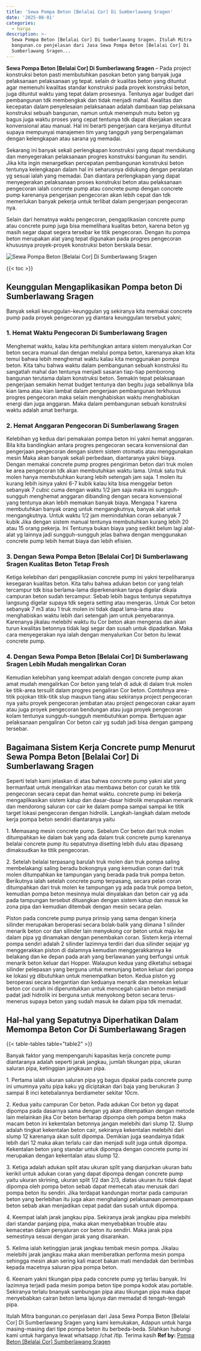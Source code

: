 ```yaml
---
title: 'Sewa Pompa Beton [Belalai Cor] Di Sumberlawang Sragen'
date: '2025-08-01'
categories:
  - harga
description: >-
  Sewa Pompa Beton [Belalai Cor] Di Sumberlawang Sragen. Itulah Mitra
  bangunan.co penjelasan dari Jasa Sewa Pompa Beton [Belalai Cor] Di
  Sumberlawang Sragen...
---
```


**Sewa Pompa Beton \[Belalai Cor\] Di Sumberlawang Sragen** – Pada project konstruksi beton pasti membutuhkan pasokan beton yang banyak juga pelaksanaan pelaksanaan yg tepat. selain dr kualitas beton yang dituntut agar memenuhi kwalitas standar konstruksi pada proyek konstruksi beton, juga dituntut waktu yang tepat dalam prosesnya. Tentunya agar budget dari pembangunan tdk membengkak dan tidak menjadi mahal. Kwalitas dan kecepatan dalam penyelesaian pelaksanaan adalah dambaan tiap pelaksana konstruksi sebuah bangunan, namun untuk menempuh mutu beton yg bagus juga waktu proses yang cepat tentunya tdk dapat dikerjakan secara konvensional atau manual. Hal ini berarti pengerjaan cara kerjanya dituntut supaya mempunyai manajemen tim yang tangguh yang berpengalaman dengan kelengkapan atau sarana yg memadai.

Sekarang ini banyak sekali perlengkapan konstruksi yang dapat mendukung dan menyegerakan pelaksanaan progres konstruksi bangunan itu sendiri. Jika kita ingin menargetkan percepatan pembangunan konstruksi beton tentunya kelengkapan dalam hal ini seharusnya didukung dengan peralatan yg sesuai ialah yang memadai. Dan diantara perlengkapan yang dapat menyegerakan pelaksanaan proses konstruksi beton atau pelaksanaan pengecoran ialah concrete pump atau concrete pump dengan concrete pump karenanya pengerjaan pengecoran akan lebih cepat dan tdk memerlukan banyak pekerja untuk terlibat dalam pengerjaan pengecoran nya.

Selain dari hematnya waktu pengecoran, pengaplikasian concrete pump atau concrete pump juga bisa memelihara kualitas beton, karena beton yg masih segar dapat segera tersebar ke titik pengecoran. Dengan itu pompa beton merupakan alat yang tepat digunakan pada progres pengecoran khususnya proyek-proyek konstruksi beton berskala besar.

![Sewa Pompa Beton [Belalai Cor] Di Sumberlawang Sragen](/images/sewa-concrete-pump-35.png)

{{< toc >}}

## Keunggulan Mengaplikasikan Pompa beton Di Sumberlawang Sragen

Banyak sekali keunggulan-keunggulan yg sekiranya kita memakai concrete pump pada proyek pengecoran yg diantara keunggulan tersebut yakni;

### 1\. Hemat Waktu Pengecoran Di Sumberlawang Sragen

Menghemat waktu, kalau kita perhitungkan antara sistem menyalurkan Cor beton secara manual dan dengan melalui pompa beton, karenanya akan kita temui bahwa lebih menghemat waktu kalau kita menggunakan pompa beton. Kita tahu bahwa waktu dalam pembangunan sebuah konstruksi itu sangatlah mahal dan tentunya menjadi sasaran tiap-tiap pemborong bangunan terutama dalam konstruksi beton. Semakin tepat pelaksanaan pengerjaan semakin hemat budget tentunya dan begitu juga sebaliknya bila kian lama atau kian lambat dalam pengerjaan pembangunan terkhusus progres pengecoran maka selain menghabiskan waktu menghabiskan energi dan juga anggaran. Maka dalam pembangunan sebuah konstruksi waktu adalah amat berharga.

### 2\. Hemat Anggaran Pengecoran Di Sumberlawang Sragen

Kelebihan yg kedua dari pemakaian pompa beton ini yakni hemat anggaran. Bila kita bandingkan antara progres pengecoran secara konvensional dan pengerjaan pengecoran dengan sistem sistem otomatis atau menggunakan mesin Maka akan banyak sekali perbedaan, diantaranya yakni biaya. Dengan memakai concrete pump progres pengiriman beton dari truk molen ke area pengecoran tdk akan membutuhkan waktu lama. Untuk satu truk molen hanya membutuhkan kurang lebih setengah jam saja. 1 molen itu kurang lebih isinya yakni 6-7 kubik kalau kita bisa menggelar beton sebanyak 7 cubic cuma dengan waktu 1/2 jam saja maka ini sungguh-sungguh menghemat anggaran dibanding dengan secara konvensional yang tentunya akan lebih memakan banyak biaya. Mengapa ? karena membutuhkan banyak orang untuk mengangkutnya, banyak alat untuk mengangkutnya. Untuk waktu 1/2 jam memindahkan coran sebanyak 7 kubik Jika dengan sistem manual tentunya membutuhkan kurang lebih 20 atau 15 orang pekerja. Ini Tentunya bukan biaya yang sedikit belum lagi alat-alat yg lainnya jadi sungguh-sungguh jelas bahwa dengan menggunakan concrete pump lebih hemat biaya dan lebih efisien.

### 3\. Dengan Sewa Pompa Beton \[Belalai Cor\] Di Sumberlawang Sragen Kualitas Beton Tetap Fresh

Ketiga kelebihan dari pengaplikasian concrete pump ini yakni terpeliharanya kesegaran kualitas beton. Kita tahu bahwa adukan beton cor yang telah tercampur tdk bisa berlama-lama diperkenankan tanpa digelar dikala campuran beton sudah tercampur. Sebab lebih bagus tentunya sepatutnya langsung digelar supaya tdk segera setting atau mengeras. Untuk Cor beton sebanyak 7 m3 atau 1 truk molen ini tidak dapat lama-lama atau menghabiskan waktu lebih dari setengah jam untuk penyebarannya. Karenanya jikalau melebihi waktu itu Cor beton akan mengeras dan akan turun kwalitas betonnya tidak lagi segar dan susah untuk dipadatkan. Maka cara menyegerakan nya ialah dengan menyalurkan Cor beton itu lewat concrete pump.

### 4\. Dengan Sewa Pompa Beton \[Belalai Cor\] Di Sumberlawang Sragen Lebih Mudah mengalirkan Coran

Kemudian kelebihan yang keempat adalah dengan concrete pump akan amat mudah mengalirkan Cor beton yang telah di aduk di dalam truk molen ke titik-area tersulit dalam progres pengaliran Cor beton. Contohnya area-titik pojokan titik-titik slup maupun tiang atau sekiranya project pengecoran nya yaitu proyek pengecoran jembatan atau project pengecoran cakar ayam atau juga proyek pengecoran bendungan atau juga proyek pengecoran kolam tentunya sungguh-sungguh membutuhkan pompa. Bertujuan agar pelaksanaan pengaliran Cor beton cair yg sudah jadi bisa dengan gampang tersebar.

## Bagaimana Sistem Kerja Concrete pump Menurut Sewa Pompa Beton \[Belalai Cor\] Di Sumberlawang Sragen

Seperti telah kami jelaskan di atas bahwa concrete pump yakni alat yang bermanfaat untuk mengalirkan atau membawa beton cor curah ke titik pengecoran secara cepat dan hemat waktu. concrete pump ini bekerja mengaplikasikan sistem katup dan dasar-dasar hidrolik merupakan menarik dan mendorong saluran cor cair ke dalam pompa sampai sampai ke titik target lokasi pengecoran dengan hidrolik. Langkah-langkah dalam metode kerja pompa beton sendiri diantaranya yaitu

1\. Memasang mesin concrete pump. Sebelum Cor beton dari truk molen ditumpahkan ke dalam bak yang ada dalam truk concrete pump karenanya belalai concrete pump itu sepatutnya disetting lebih dulu atau dipasang dimaksudkan ke titik pengecoran.

2\. Setelah belalai terpasang barulah truk molen dan truk pompa saling membelakangi saling beradu bokongnya yang kemudian coran dari truk molen ditumpahkan ke tampungan yang berada pada truk pompa beton. Berikutnya ialah setelah concrete pump terpasang, secara pelan coran ditumpahkan dari truk molen ke tampungan yg ada pada truk pompa beton, kemudian pompa beton mesinnya mulai dinyalakan dan beton cair yg ada pada tampungan tersebut dituangkan dengan sistem katup dan masuk ke zona pipa dan kemudian ditembak dengan mesin secara pelan.

Piston pada concrete pump punya prinsip yang sama dengan kinerja silinder merupakan beroperasi secara bolak-balik yang dimana 1 silinder menarik beton cor dan silinder lain menyokong cor beton untuk maju ke dalam pipa yg dinamakan dengan penembakan coran. Sistem kerja internal pompa sendiri adalah 2 silinder lazimnya terdiri dari dua silinder sejajar yg menggerakkan piston di dalamnya kemudian menggerakkannya ke belakang dan ke depan pada arah yang berlawanan yang berfungsi untuk menarik beton keluar dari Hopper. Walaupun kedua yang diketahui sebagai silinder pelepasan yang berguna untuk menunjang beton keluar dari pompa ke lokasi yg dibutuhkan untuk menempatkan beton. Kedua piston yg beroperasi secara bergantian dan keduanya menarik dan menekan keluar beton cor curah ini diperuntukkan untuk mencegah cairan beton menjadi padat jadi hidrolik ini berguna untuk menyokong beton secara terus-menerus supaya beton yang sudah masuk ke dalam pipa tdk memadat.

## Hal-hal yang Sepatutnya Diperhatikan Dalam Memompa Beton Cor Di Sumberlawang Sragen

{{< table-tables table="table2" >}}

Banyak faktor yang mempengaruhi kapasitas kerja concrete pump diantaranya adalah seperti jarak jangkau, jumlah tikungan pipa, ukuran saluran pipa, ketinggian jangkauan pipa.

1\. Pertama ialah ukuran saluran pipa yg bagus dipakai pada concrete pump ini umumnya yaitu pipa kaku yg diciptakan dari baja yang berukuran 3 sampai 8 inci ketebalannya berdiameter sekitar 10cm.

2\. Kedua yaitu campuran Cor beton. Pada adukan Cor beton yg dapat dipompa pada dasarnya sama dengan yg akan ditempatkan dengan metode lain melainkan jika Cor beton berharap dipompa oleh pompa beton maka macam beton ini kekentalan betonnya jangan melebihi dari slump 12. Slump adalah tingkat kekentalan beton cair, sekiranya kekentalan melebihi dari slump 12 karenanya akan sulit dipompa. Demikian juga seandainya tidak lebih dari 12 maka akan terlalu cair dan menjadi sulit juga untuk dipompa. Kekentalan beton yang standar untuk dipompa dengan concrete pump ini merupakan dengan kekentalan atau slump 12.

3\. Ketiga adalah adukan split atau ukuran split yang dianjurkan ukuran batu kerikil untuk adukan coran yang dapat dipompa dengan concrete pump yaitu ukuran skrining, ukuran split 1/2 dan 2/3, diatas ukuran itu tidak dapat dipompa oleh pompa beton sebab dapat memecah atau merusak dari pompa beton itu sendiri. Jika terdapat kandungan mortar pada campuran beton yang berlebihan itu juga akan menghalangi pelaksanaan pemompaan beton sebab akan menjadikan cepat padat dan susah untuk dipompa.

4\. Keempat ialah jarak jangkau pipa. Sekiranya jarak jangkau pipa melebihi dari standar panjang pipa, maka akan menyebabkan trouble atau kemacetan dalam penyaluran cor beton itu sendiri. Maka jarak pipa semestinya sesuai dengan jarak yang disarankan.

5\. Kelima ialah ketinggian jarak jangkau tembak mesin pompa. Jikalau melebihi jarak jangkau maka akan memberatkan performa mesin pompa sehingga mesin akan sering kali macet bakan mati mendadak dan berimbas kepada macetnya saluran pipa pompa beton.

6\. Keenam yakni tikungan pipa pada concrete pump yg terlau banyak. Ini lazimnya terjadi pada mesim pompa beton tipe pompa kodok atau portable. Sekiranya terlalu bnanyak sambungan pipa atau tikungan pipa maka dapat menyebabkan cairan beton lama lajunya dan memadat di tengah-tengah pipa.

Itulah Mitra bangunan.co penjelasan dari Jasa Sewa Pompa Beton \[Belalai Cor\] Di Sumberlawang Sragen yang kami kemukakan, Adapun untuk harga masing-masing dari tipe pompa beton itu berbeda-beda. Silahkan hubungi kami untuk harganya lewat whatsapp /chat /tlp. Terima kasih
**Ref by:** [Pompa Beton [Belalai Cor] Sumberlawang Sragen](https://id.wikipedia.org/wiki/Pompa)
